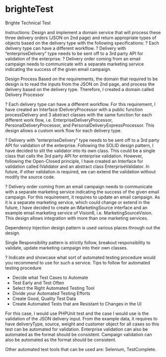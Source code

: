 # brighteTest
Brighte Technical Test

Instructions:
Design and implement a domain service that will process these three delivery orders
(JSON on 2nd page) and return appropriate types of objects based on the delivery type with
the following specifications:
? Each delivery type can have a different workflow.
? Delivery with “enterpriseDelivery” type needs to be sent off to a 3rd party API
for validation of the enterprise.
? Delivery order coming from an email campaign needs to communicate with a
separate marketing service indicating the success of the given email campaign.

Design Process
Based on the requirements, the domain that required to be design is to read the inputs from the
JSON on 2nd page, and process the delivery based on the delivery type. Therefore, I created a domain
called Delivery Processor

? Each delivery type can have a different workflow.
For this requirement, I have created an Interface IDeliveryProcessor with a public function processDelivery
and 3 abstract classes with the same function for each different work flow, i.e. EnterpriseDeliveryProcessor,
PersonalDeliveryProcessor, and PersonalDeliveryExpressProcessor. This design allows a custom
work flow for each delivery type.

? Delivery with “enterpriseDelivery” type needs to be sent off to a 3rd party API
for validation of the enterprise.
Following the SOLID design pattern, I have decided to slit the validator into its own class. This could
be a single class that calls the 3rd party API for enterprise validation. However, following the Open-Closed
principle, I have created an Interface for validation called IValidator and an abstract class EnterpriseValidator.
In future, if other validation is required, we can extend the validation without modify the source code.

? Delivery order coming from an email campaign needs to communicate with a
separate marketing service indicating the success of the given email campaign.
For this requirement, it requires to update an email campaign. As it is a separate marketing service, which could
change or extend in the future, I have decided to create an IMarketingSource interface and an example email
marketing service of Vision6, i.e. MarketingSourceVision. This design allows integration with more than one
marketing services.

Dependency Injection design pattern is used various places through out the design.

Single Responsibility pattern is strictly follow, breakout responsibility to validate, update marketing campaign
into their own classes.

? Indicate and showcase what sort of automated testing procedure would you recommend
to use for such a service.
Tips to follow for automated testing procedure
- Decide what Test Cases to Automate
- Test Early and Test Often
- Select the Right Automated Testing Tool
- Divide your Automated Testing Efforts
- Create Good, Quality Test Data
- Create Automated Tests that are Resistant to Changes in the UI

For this case, I would use PHPUnit test and the case I would use is the validation of the JSON delivery input.
From the example data, it requires to have deliveryType, source, weight and customer object for all cases so this test
can be automated for validation.
Enterprise validation can also be automated as the format should be consistent.
Campaign validation can also be automated as the format should be consistent.

Other automated test tools that can be used are: Selenium, TestComplete.
